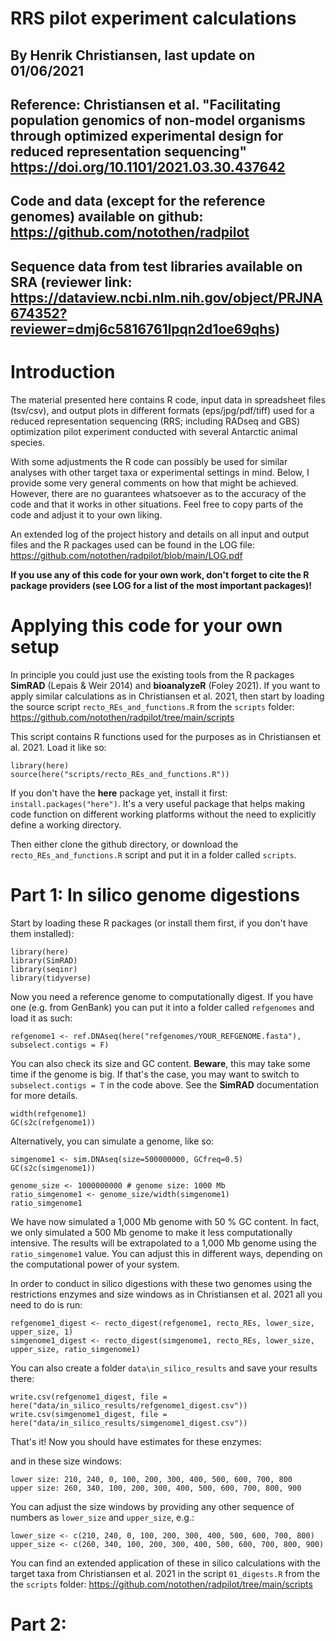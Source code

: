 # RRS pilot experiment calculations

## By Henrik Christiansen, last update on 01/06/2021
## Reference: Christiansen et al. **"Facilitating population genomics of non-model organisms through optimized experimental design for reduced representation sequencing"** https://doi.org/10.1101/2021.03.30.437642 
## Code and data (except for the reference genomes) available on github: https://github.com/notothen/radpilot 
## Sequence data from test libraries available on SRA (reviewer link: https://dataview.ncbi.nlm.nih.gov/object/PRJNA674352?reviewer=dmj6c5816761lpqn2d1oe69qhs) 

# Introduction

The material presented here contains R code, input data in spreadsheet files (tsv/csv), and output plots in different formats (eps/jpg/pdf/tiff) used for a
reduced representation sequencing (RRS; including RADseq and GBS) optimization pilot experiment conducted with several Antarctic animal species.

With some adjustments the R code can possibly be used for similar analyses with other target taxa or experimental settings in mind. Below, I provide some
very general comments on how that might be achieved. However, there are no guarantees whatsoever as to the accuracy of the code and that it works in other
situations. Feel free to copy parts of the code and adjust it to your own liking.

An extended log of the project history and details on all input and output files and the R packages used can be found in the LOG file: https://github.com/notothen/radpilot/blob/main/LOG.pdf

**If you use any of this code for your own work, don't forget to cite the R package providers (see LOG for a list of the most important packages)!**

# Applying this code for your own setup

In principle you could just use the existing tools from the R packages **SimRAD** (Lepais & Weir 2014) and **bioanalyzeR** (Foley 2021).
If you want to apply similar calculations as in Christiansen et al. 2021, then start by loading the source script ```recto_REs_and_functions.R``` from the ```scripts``` folder: https://github.com/notothen/radpilot/tree/main/scripts

This script contains R functions used for the purposes as in Christiansen et al. 2021. Load it like so:

```
library(here)
source(here("scripts/recto_REs_and_functions.R"))
```

If you don't have the **here** package yet, install it first: ```install.packages("here")```. It's a very useful package that helps making code function on different working platforms without the need to explicitly define a working directory.

Then either clone the github directory, or download the ```recto_REs_and_functions.R``` script and put it in a folder called ```scripts```.

# Part 1: In silico genome digestions

Start by loading these R packages (or install them first, if you don't have them installed):

```
library(here)
library(SimRAD)
library(seqinr)
library(tidyverse)
```

Now you need a reference genome to computationally digest. If you have one (e.g. from GenBank) you can put it into a folder called ```refgenomes``` and load it as such:

```
refgenome1 <- ref.DNAseq(here("refgenomes/YOUR_REFGENOME.fasta"), subselect.contigs = F)
```

You can also check its size and GC content. **Beware**, this may take some time if the genome is big. If that's the case, you may want to switch to ```subselect.contigs = T``` in the code above. See the **SimRAD** documentation for more details.

```
width(refgenome1)
GC(s2c(refgenome1))
```

Alternatively, you can simulate a genome, like so:

```
simgenome1 <- sim.DNAseq(size=500000000, GCfreq=0.5)
GC(s2c(simgenome1))

genome_size <- 1000000000 # genome size: 1000 Mb
ratio_simgenome1 <- genome_size/width(simgenome1)
ratio_simgenome1
```

We have now simulated a 1,000 Mb genome with 50 % GC content. In fact, we only simulated a 500 Mb genome to make it less computationally intensive. The results will be extrapolated to a 1,000 Mb genome using the ```ratio_simgenome1``` value. You can adjust this in different ways, depending on the computational power of your system.

In order to conduct in silico digestions with these two genomes using the restrictions enzymes and size windows as in Christiansen et al. 2021 all you need to do is run:

```
refgenome1_digest <- recto_digest(refgenome1, recto_REs, lower_size, upper_size, 1)
simgenome1_digest <- recto_digest(simgenome1, recto_REs, lower_size, upper_size, ratio_simgenome1)
```

You can also create a folder ```data\in_silico_results``` and save your results there:

```
write.csv(refgenome1_digest, file = here("data/in_silico_results/refgenome1_digest.csv"))
write.csv(simgenome1_digest, file = here("data/in_silico_results/simgenome1_digest.csv"))
```

That's it! Now you should have estimates for these enzymes:


and in these size windows:

```
lower size: 210, 240, 0, 100, 200, 300, 400, 500, 600, 700, 800
upper size: 260, 340, 100, 200, 300, 400, 500, 600, 700, 800, 900
```

You can adjust the size windows by providing any other sequence of numbers as ```lower_size``` and ```upper_size```, e.g.:

```
lower_size <- c(210, 240, 0, 100, 200, 300, 400, 500, 600, 700, 800)
upper_size <- c(260, 340, 100, 200, 300, 400, 500, 600, 700, 800, 900)
```

You can find an extended application of these in silico calculations with the target taxa from Christiansen et al. 2021 in the script ```01_digests.R``` from the the ```scripts``` folder: https://github.com/notothen/radpilot/tree/main/scripts

# Part 2:


